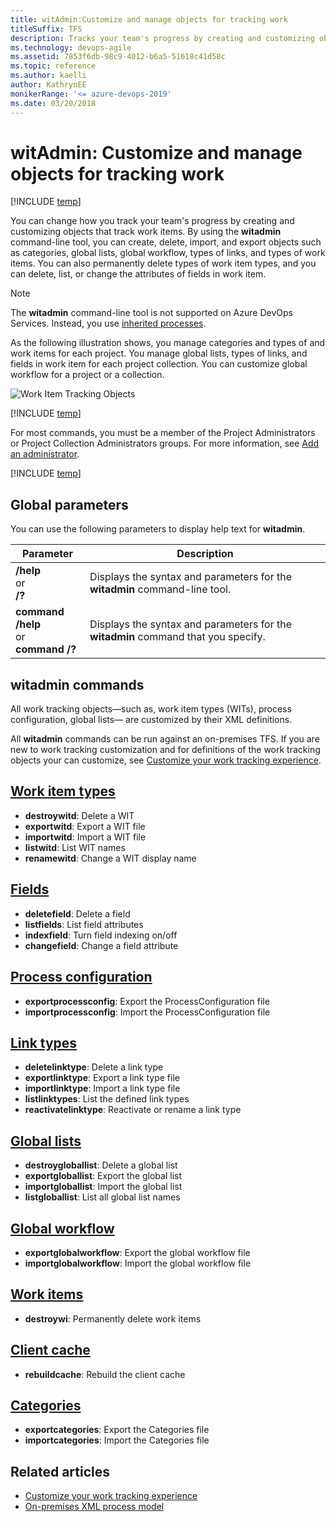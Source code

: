 ```yaml
---
title: witAdmin:Customize and manage objects for tracking work 
titleSuffix: TFS  
description: Tracks your team's progress by creating and customizing objects that track work items.
ms.technology: devops-agile
ms.assetid: 7853f6db-98c9-4012-b6a5-51618c41d58c
ms.topic: reference
ms.author: kaelli
author: KathrynEE
monikerRange: '<= azure-devops-2019'
ms.date: 03/20/2018
---
```


# witAdmin: Customize and manage objects for tracking work

[!INCLUDE [temp](../../includes/customization-witadmin-plus-version-header.md)]

You can change how you track your team's progress by creating and customizing objects that track work items. By using the **witadmin** command-line tool, you can create, delete, import, and export objects such as categories, global lists, global workflow, types of links, and types of work items. You can also permanently delete types of work item types, and you can delete, list, or change the attributes of fields in work item.

> [!NOTE]  
> The **witadmin** command-line tool is not supported on Azure DevOps Services. Instead, you use [inherited processes](../../organizations/settings/work/manage-process.md).

As the following illustration shows, you manage categories and types of and work items for each project. You manage global lists, types of links, and fields in work item for each project collection. You can customize global workflow for a project or a collection.

![Work Item Tracking Objects](media/pnt_wit_objects.png "PNT_WIT_Objects")

[!INCLUDE [temp](../../includes/process-editor.md)]

For most commands, you must be a member of the Project Administrators or Project Collection Administrators groups. For more information, see [Add an administrator](../../organizations/security/set-project-collection-level-permissions.md).

[!INCLUDE [temp](../../includes/witadmin-run-tool.md)]

<a name="global"></a>

## Global parameters

You can use the following parameters to display help text for **witadmin**.

| Parameter                                      | Description                                                                       |
| ---------------------------------------------- | --------------------------------------------------------------------------------- |
| **/help**<br />or<br />**/?**                  | Displays the syntax and parameters for the **witadmin** command-line tool.        |
| **command /help**<br />or<br /> **command /?** | Displays the syntax and parameters for the **witadmin** command that you specify. |

<a name="index"></a>

## witadmin commands

All work tracking objects&mdash;such as, work item types (WITs), process configuration, global lists&mdash; are customized by their XML definitions.

All **witadmin** commands can be run against an on-premises TFS. If you are new to work tracking customization and for definitions of the work tracking objects your can customize, see [Customize your work tracking experience](../customize-work.md).

## [Work item types](witadmin-import-export-manage-wits.md)

* **destroywitd**: Delete a WIT
* **exportwitd**: Export a WIT file
* **importwitd**: Import a WIT file
* **listwitd**: List WIT names
* **renamewitd**: Change a WIT display name

## [Fields](manage-work-item-fields.md)

* **deletefield**: Delete a field
* **listfields**: List field attributes
* **indexfield**: Turn field indexing on/off
* **changefield**: Change a field attribute

## [Process configuration](witadmin-import-export-process-configuration.md)

* **exportprocessconfig**: Export the ProcessConfiguration file
* **importprocessconfig**: Import the ProcessConfiguration file

## [Link types](manage-link-types.md)

* **deletelinktype**: Delete a link type
* **exportlinktype**: Export a link type file
* **importlinktype**: Import a link type file
* **listlinktypes**: List the defined link types
* **reactivatelinktype**: Reactivate or rename a link type

## [Global lists](manage-global-lists-for-work-item-types.md)

* **destroygloballist**: Delete a global list
* **exportgloballist**: Export the global list
* **importgloballist**: Import the global list
* **listgloballist**: List all global list names

## [Global workflow](witadmin-import-export-global-workflow.md)

* **exportglobalworkflow**: Export the global workflow file
* **importglobalworkflow**: Import the global workflow file

## [Work items](remove-work-items-permanently.md)

* **destroywi**: Permanently delete work items

## [Client cache](rebuild-client-cache.md)

* **rebuildcache**: Rebuild the client cache

## [Categories](witadmin-import-export-categories.md)

* **exportcategories**: Export the Categories file
* **importcategories**: Import the Categories file

## Related articles

* [Customize your work tracking experience](../customize-work.md)
* [On-premises XML process model](../on-premises-xml-process-model.md)
